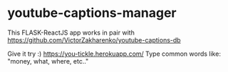 # youtube-captions-manager

This FLASK-ReactJS app works in pair with https://github.com/VictorZakharenko/youtube-captions-db

Give it try :) https://you-tickle.herokuapp.com/ Type common words like: "money, what, where, etc.."

